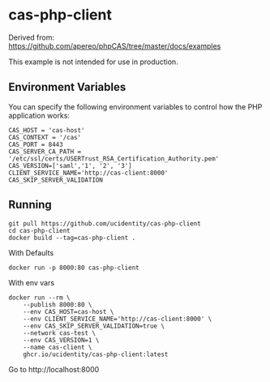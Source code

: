 # cas-php-client

Derived from: https://github.com/apereo/phpCAS/tree/master/docs/examples

This example is not intended for use in production.

## Environment Variables

You can specify the following environment variables to control how the PHP application works:

```shell
CAS_HOST = 'cas-host'
CAS_CONTEXT = '/cas'
CAS_PORT = 8443
CAS_SERVER_CA_PATH = '/etc/ssl/certs/USERTrust_RSA_Certification_Authority.pem'
CAS_VERSION=['saml','1', '2', '3']
CLIENT_SERVICE_NAME='http://cas-client:8000'
CAS_SKIP_SERVER_VALIDATION
```

## Running

```shell
git pull https://github.com/ucidentity/cas-php-client
cd cas-php-client
docker build --tag=cas-php-client .
```

With Defaults

```shell
docker run -p 8000:80 cas-php-client
```

With env vars

```shell
docker run --rm \
    --publish 8000:80 \
    --env CAS_HOST=cas-host \
    --env CLIENT_SERVICE_NAME='http://cas-client:8000' \
    --env CAS_SKIP_SERVER_VALIDATION=true \
    --network cas-test \
    --env CAS_VERSION=1 \
    --name cas-client \
    ghcr.io/ucidentity/cas-php-client:latest 
```

Go to http://localhost:8000
